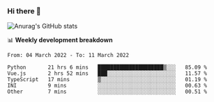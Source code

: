 ### Hi there 👋
![Anurag's GitHub stats](https://github-readme-stats.vercel.app/api?username=jami1024&show_icons=true&theme=radical)

📊 **Weekly development breakdown**
<!--START_SECTION:waka-->

```text
From: 04 March 2022 - To: 11 March 2022

Python       21 hrs 6 mins   █████████████████████▒░░░   85.09 %
Vue.js       2 hrs 52 mins   ███░░░░░░░░░░░░░░░░░░░░░░   11.57 %
TypeScript   17 mins         ▒░░░░░░░░░░░░░░░░░░░░░░░░   01.19 %
INI          9 mins          ░░░░░░░░░░░░░░░░░░░░░░░░░   00.63 %
Other        7 mins          ░░░░░░░░░░░░░░░░░░░░░░░░░   00.51 %
```

<!--END_SECTION:waka-->
<!--
**jami1024/jami1024** is a ✨ _special_ ✨ repository because its `README.md` (this file) appears on your GitHub profile.

Here are some ideas to get you started:

- 🔭 I’m currently working on ...
- 🌱 I’m currently learning ...
- 👯 I’m looking to collaborate on ...
- 🤔 I’m looking for help with ...
- 💬 Ask me about ...
- 📫 How to reach me: ...
- 😄 Pronouns: ...
- ⚡ Fun fact: ...
-->
